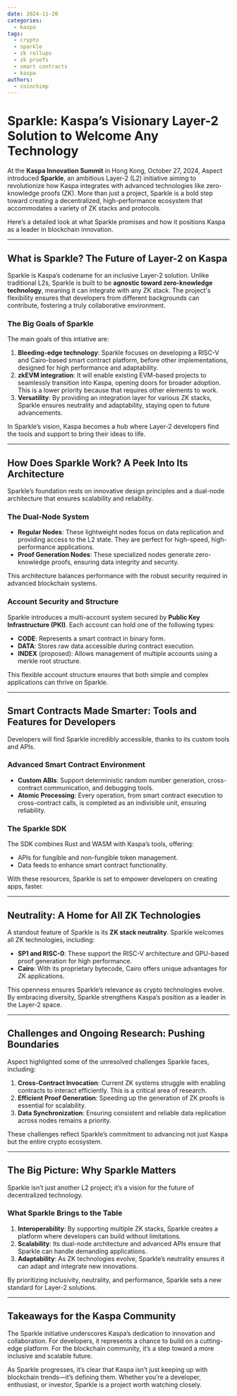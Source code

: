 ```yaml
---
date: 2024-11-20
categories:
  - kaspa
tags:
  - crypto
  - sparkle
  - zk rollups
  - zk proofs
  - smart contracts
  - kaspa
authors:
  - coinchimp
---
```


# Sparkle: Kaspa’s Visionary Layer-2 Solution to Welcome Any Technology  

At the **Kaspa Innovation Summit** in Hong Kong, October 27, 2024, Aspect introduced **Sparkle**, an ambitious Layer-2 (L2) initiative aiming to revolutionize how Kaspa integrates with advanced technologies like zero-knowledge proofs (ZK). More than just a project, Sparkle is a bold step toward creating a decentralized, high-performance ecosystem that accommodates a variety of ZK stacks and protocols.  

Here’s a detailed look at what Sparkle promises and how it positions Kaspa as a leader in blockchain innovation.  

---

## **What is Sparkle? The Future of Layer-2 on Kaspa**  

Sparkle is Kaspa’s codename for an inclusive Layer-2 solution. Unlike traditional L2s, Sparkle is built to be **agnostic toward zero-knowledge technology**, meaning it can integrate with any ZK stack. The project's flexibility ensures that developers from different backgrounds can contribute, fostering a truly collaborative environment.  

### **The Big Goals of Sparkle**
The main goals of this intiative are:  
1. **Bleeding-edge technology**: Sparkle focuses on developing a RISC-V and Cairo-based smart contract platform, before other implementations, designed for high performance and adaptability.  
2. **zkEVM integration**: It will enable existing EVM-based projects to seamlessly transition into Kaspa, opening doors for broader adoption. This is a lower priority because that requires other elements to work.  
3. **Versatility**: By providing an integration layer for various ZK stacks, Sparkle ensures neutrality and adaptability, staying open to future advancements.  

In Sparkle’s vision, Kaspa becomes a hub where Layer-2 developers find the tools and support to bring their ideas to life.  

---

## **How Does Sparkle Work? A Peek Into Its Architecture**  

Sparkle’s foundation rests on innovative design principles and a dual-node architecture that ensures scalability and reliability.  

### **The Dual-Node System**  
- **Regular Nodes**: These lightweight nodes focus on data replication and providing access to the L2 state. They are perfect for high-speed, high-performance applications.  
- **Proof Generation Nodes**: These specialized nodes generate zero-knowledge proofs, ensuring data integrity and security.  

This architecture balances performance with the robust security required in advanced blockchain systems.  

### **Account Security and Structure**  
Sparkle introduces a multi-account system secured by **Public Key Infrastructure (PKI)**. Each account can hold one of the following types:  
- **CODE**: Represents a smart contract in binary form.  
- **DATA**: Stores raw data accessible during contract execution.  
- **INDEX** (proposed): Allows management of multiple accounts using a merkle root structure.  

This flexible account structure ensures that both simple and complex applications can thrive on Sparkle.  

---

## **Smart Contracts Made Smarter: Tools and Features for Developers**  

Developers will find Sparkle incredibly accessible, thanks to its custom tools and APIs.  

### **Advanced Smart Contract Environment**  
- **Custom ABIs**: Support deterministic random number generation, cross-contract communication, and debugging tools.  
- **Atomic Processing**: Every operation, from smart contract execution to cross-contract calls, is completed as an indivisible unit, ensuring reliability.  

### **The Sparkle SDK**  
The SDK combines Rust and WASM with Kaspa’s tools, offering:  
- APIs for fungible and non-fungible token management.  
- Data feeds to enhance smart contract functionality.  

With these resources, Sparkle is set to empower developers on creating apps, faster.  

---

## **Neutrality: A Home for All ZK Technologies**  

A standout feature of Sparkle is its **ZK stack neutrality**. Sparkle welcomes all ZK technologies, including:  
- **SP1 and RISC-0**: These support the RISC-V architecture and GPU-based proof generation for high performance.  
- **Cairo**: With its proprietary bytecode, Cairo offers unique advantages for ZK applications.  

This openness ensures Sparkle’s relevance as crypto technologies evolve. By embracing diversity, Sparkle strengthens Kaspa’s position as a leader in the Layer-2 space.  

---

## **Challenges and Ongoing Research: Pushing Boundaries**  

Aspect highlighted some of the unresolved challenges Sparkle faces, including:  
1. **Cross-Contract Invocation**: Current ZK systems struggle with enabling contracts to interact efficiently. This is a critical area of research.  
2. **Efficient Proof Generation**: Speeding up the generation of ZK proofs is essential for scalability.  
3. **Data Synchronization**: Ensuring consistent and reliable data replication across nodes remains a priority.  

These challenges reflect Sparkle’s commitment to advancing not just Kaspa but the entire crypto ecosystem.  

---

## **The Big Picture: Why Sparkle Matters**  

Sparkle isn’t just another L2 project; it’s a vision for the future of decentralized technology.  

### **What Sparkle Brings to the Table**  
1. **Interoperability**: By supporting multiple ZK stacks, Sparkle creates a platform where developers can build without limitations.  
2. **Scalability**: Its dual-node architecture and advanced APIs ensure that Sparkle can handle demanding applications.  
3. **Adaptability**: As ZK technologies evolve, Sparkle’s neutrality ensures it can adapt and integrate new innovations.  

By prioritizing inclusivity, neutrality, and performance, Sparkle sets a new standard for Layer-2 solutions.  

---

## **Takeaways for the Kaspa Community**  

The Sparkle initiative underscores Kaspa’s dedication to innovation and collaboration. For developers, it represents a chance to build on a cutting-edge platform. For the blockchain community, it’s a step toward a more inclusive and scalable future.  

As Sparkle progresses, it’s clear that Kaspa isn’t just keeping up with blockchain trends—it’s defining them. Whether you’re a developer, enthusiast, or investor, Sparkle is a project worth watching closely. 